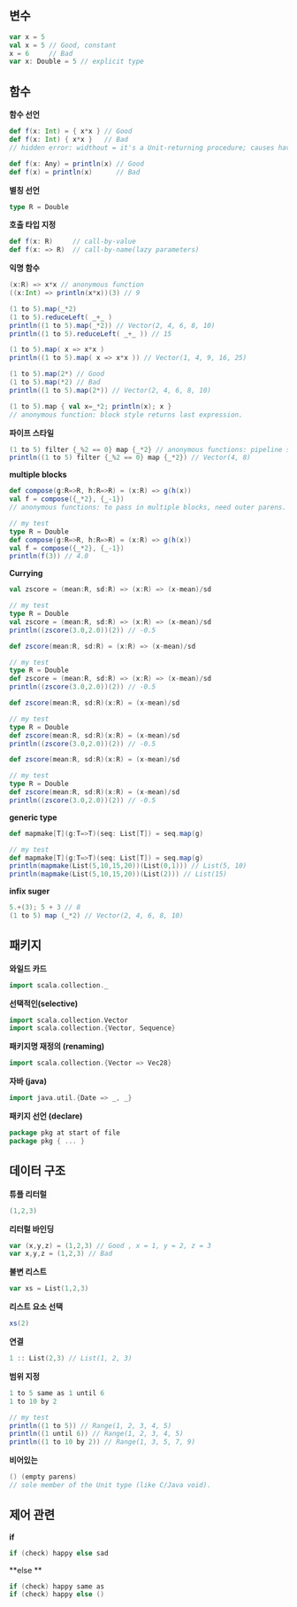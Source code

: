 ## 변수

```scala
var x = 5
val x = 5 // Good, constant
x = 6     // Bad
var x: Double = 5 // explicit type
```



## 함수

**함수 선언**

```scala
def f(x: Int) = { x*x } // Good
def f(x: Int) { x*x }   // Bad
// hidden error: widthout = it's a Unit-returning procedure; causes havoc
```

```scala
def f(x: Any) = println(x) // Good
def f(x) = println(x)      // Bad
```



**별칭 선언**

```scala
type R = Double
```



**호출 타입 지정**

```scala
def f(x: R)     // call-by-value
def f(x: => R)  // call-by-name(lazy parameters)
```



**익명 함수**

```scala
(x:R) => x*x // anonymous function
((x:Int) => println(x*x))(3) // 9
```

```scala
(1 to 5).map(_*2)
(1 to 5).reduceLeft( _+_ )
println((1 to 5).map(_*2)) // Vector(2, 4, 6, 8, 10)
println((1 to 5).reduceLeft( _+_ )) // 15
```

```scala
(1 to 5).map( x => x*x )
println((1 to 5).map( x => x*x )) // Vector(1, 4, 9, 16, 25)
```

```scala
(1 to 5).map(2*) // Good
(1 to 5).map(*2) // Bad
println((1 to 5).map(2*)) // Vector(2, 4, 6, 8, 10)
```

```scala
(1 to 5).map { val x=_*2; println(x); x }
// anonymous function: block style returns last expression.
```



**파이프 스타일**

```scala
(1 to 5) filter {_%2 == 0} map {_*2} // anonymous functions: pipeline style. (or parens too).
println((1 to 5) filter {_%2 == 0} map {_*2}) // Vector(4, 8)
```



**multiple blocks**

```scala
def compose(g:R=>R, h:R=>R) = (x:R) => g(h(x)) 
val f = compose({_*2}, {_-1})
// anonymous functions: to pass in multiple blocks, need outer parens.

// my test
type R = Double
def compose(g:R=>R, h:R=>R) = (x:R) => g(h(x)) 
val f = compose({_*2}, {_-1})
println(f(3)) // 4.0
```



**Currying**

```scala
val zscore = (mean:R, sd:R) => (x:R) => (x-mean)/sd

// my test
type R = Double
val zscore = (mean:R, sd:R) => (x:R) => (x-mean)/sd
println((zscore(3.0,2.0))(2)) // -0.5
```

```scala
def zscore(mean:R, sd:R) = (x:R) => (x-mean)/sd

// my test
type R = Double
def zscore = (mean:R, sd:R) => (x:R) => (x-mean)/sd
println((zscore(3.0,2.0))(2)) // -0.5
```

```scala
def zscore(mean:R, sd:R)(x:R) = (x-mean)/sd

// my test
type R = Double
def zscore(mean:R, sd:R)(x:R) = (x-mean)/sd
println((zscore(3.0,2.0))(2)) // -0.5
```

```scala
def zscore(mean:R, sd:R)(x:R) = (x-mean)/sd

// my test
type R = Double
def zscore(mean:R, sd:R)(x:R) = (x-mean)/sd
println((zscore(3.0,2.0))(2)) // -0.5
```



**generic type**

```scala
def mapmake[T](g:T=>T)(seq: List[T]) = seq.map(g)

// my test
def mapmake[T](g:T=>T)(seq: List[T]) = seq.map(g)
println(mapmake(List(5,10,15,20))(List(0,1))) // List(5, 10)
println(mapmake(List(5,10,15,20))(List(2))) // List(15)
```



**infix suger**

```scala
5.+(3); 5 + 3 // 8
(1 to 5) map (_*2) // Vector(2, 4, 6, 8, 10)
```





## 패키지

**와일드 카드**

```scala
import scala.collection._
```



**선택적인(selective)**

```scala
import scala.collection.Vector 
import scala.collection.{Vector, Sequence}
```



**패키지명 재정의 (renaming)**

```scala
import scala.collection.{Vector => Vec28}
```



**자바 (java)**

```scala
import java.util.{Date => _, _}
```



**패키지 선언 (declare)**

```scala
package pkg at start of file 
package pkg { ... }
```





## 데이터 구조

**튜플 리터럴**

```scala
(1,2,3)
```



**리터럴 바인딩**

```scala
var (x,y,z) = (1,2,3) // Good , x = 1, y = 2, z = 3
var x,y,z = (1,2,3) // Bad
```



**불변 리스트**

```scala
var xs = List(1,2,3)
```



**리스트 요소 선택**

```scala
xs(2)
```



**연결**

```scala
1 :: List(2,3) // List(1, 2, 3)
```



**범위 지정**

```scala
1 to 5 same as 1 until 6 
1 to 10 by 2

// my test
println((1 to 5)) // Range(1, 2, 3, 4, 5)
println((1 until 6)) // Range(1, 2, 3, 4, 5)
println((1 to 10 by 2)) // Range(1, 3, 5, 7, 9)
```



**비어있는**

```scala
() (empty parens)
// sole member of the Unit type (like C/Java void).
```



## 제어 관련

**if**

```scala
if (check) happy else sad
```



**else **

```scala
if (check) happy same as 
if (check) happy else ()
```

